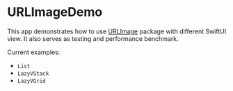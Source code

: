 # URLImageDemo

This app demonstrates how to use [URLImage](https://github.com/dmytro-anokhin/url-image) package with different SwiftUI view. It also serves as testing and performance benchmark.

Current examples:
- `List`
- `LazyVStack`
- `LazyVGrid`
